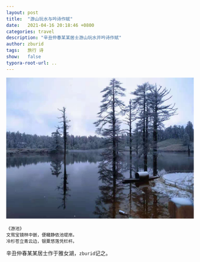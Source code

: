 ```yaml
---
layout: post
title:  "游山玩水与吟诗作赋"
date:   2021-04-16 20:18:46 +0800
categories: travel
description: "辛丑仲春某某居士游山玩水并吟诗作赋"
author: zburid
tags:   旅行 诗
show:   false
typora-root-url: ..
---
```


![美丽湖景][the_beautiful_lake]

    《游池》
    文鸳宝镜林中嵌，便檝静依池堤岸。
    冷杉苍立青云边，银粟悠落凭栏杆。

辛丑仲春某某居士作于雅女湖，`zburid`记之。

[the_beautiful_lake]: /images/visit_lake.jpeg

